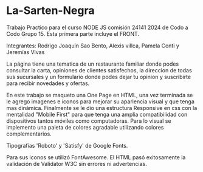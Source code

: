# La-Sarten-Negra

Trabajo Practico para el curso NODE JS comisión 24141 2024 de Codo a Codo Grupo 15. Esta primera parte incluye el FRONT.

Integrantes:
Rodrigo Joaquín Sao Bento, Alexis villca, Pamela Conti y Jeremías Vivas

La página tiene una tematica de un restaurante familiar donde podes consultar la carta, opiniones de clientes satisfechos, la direccion de todas sus sucursales y un formulario donde podes dejar tu opinion y suscribirte para recibir novedades y ofertas.

En este trabajo se maqueto una One Page en HTML, una vez terminada se le agrego imagenes e íconos para mejorar su apariencia visual y que tenga mas dinámica. Finalmente se le dio una estructura Responsive en css con la mentalidad "Mobile First" para que tenga una amplia compatibilidad con dispositivos tantos móviles como computadoras. Para lo visual se implemento una paleta de colores agradable utilizando colores complementarios.

Tipografias 'Roboto' y 'Satisfy' de Google Fonts.

Para sus iconos se utilizó FontAwesome. El HTML pasó exitosamente la validación de Validator W3C sin errores ni advertencias.
